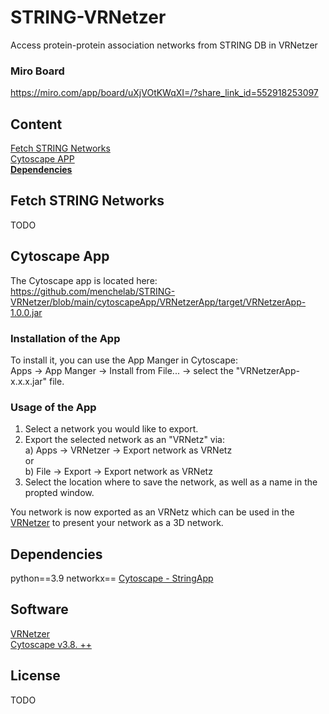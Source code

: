 # **STRING-VRNetzer**
Access protein-protein association networks from STRING DB in VRNetzer

### Miro Board
https://miro.com/app/board/uXjVOtKWqXI=/?share_link_id=552918253097
## Content
[Fetch STRING Networks](#Fetch-STRING-Networks)<br>
[Cytoscape APP](#Cytoscape-App)<br>
[**Dependencies**](#Dependencies)<br>

## **Fetch STRING Networks**

TODO

## **Cytoscape App**

The Cytoscape app is located here:<br>
https://github.com/menchelab/STRING-VRNetzer/blob/main/cytoscapeApp/VRNetzerApp/target/VRNetzerApp-1.0.0.jar

### **Installation of the App**

To install it, you can use the App Manger in Cytoscape:<br>
Apps -> App Manger -> Install from File... -> select the "VRNetzerApp-x.x.x.jar" file.

### **Usage of the App**

1. Select a network you would like to export.
2. Export the selected network as an "VRNetz" via:<br>
    a) Apps -> VRNetzer -> Export network as VRNetz<br>
    or <br>
    b) File -> Export -> Export network as VRNetz
3. Select the location where to save the network, as well as a name in the propted window.

You network is now exported as an VRNetz which can be used in the [VRNetzer](https://github.com/menchelab/VRNetzer) to present your network as a 3D network.
## **Dependencies**
python==3.9
networkx==
[Cytoscape - StringApp](https://apps.cytoscape.org/apps/stringapp)
## **Software**
[VRNetzer](https://github.com/menchelab/VRNetzer)<br>
[Cytoscape v3.8. ++](https://cytoscape.org/)<br>

## **License**
TODO